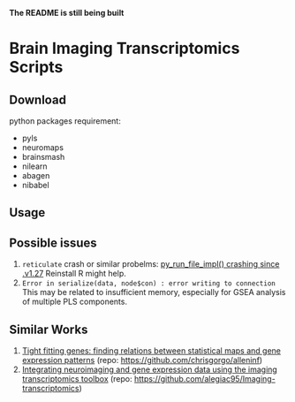 **The README is still being built**

# Brain Imaging Transcriptomics Scripts

## Download

python packages requirement:
- pyls
- neuromaps
- brainsmash
- nilearn
- abagen
- nibabel

## Usage

## Possible issues

1. `reticulate` crash or similar probelms: [py_run_file_impl() crashing since .v1.27](https://github.com/rstudio/reticulate/issues/1422)
Reinstall R might help.
2. `Error in serialize(data, node$con) : error writing to connection`
This may be related to insufficient memory, especially for GSEA analysis of multiple PLS components.

## Similar Works

1. [Tight fitting genes: finding relations between statistical maps and gene expression patterns](https://www.semanticscholar.org/paper/Tight-fitting-genes%3A-finding-relations-between-maps-Gorgolewski-Fox/ae3a76f517bc921664d717a5032b3dc75fe9d7ae?utm_source=direct_link&sort=relevance&page=5) (repo: https://github.com/chrisgorgo/alleninf)
2. [Integrating neuroimaging and gene expression data using the imaging transcriptomics toolbox](https://linkinghub.elsevier.com/retrieve/pii/S2666166722001952) (repo: https://github.com/alegiac95/Imaging-transcriptomics)